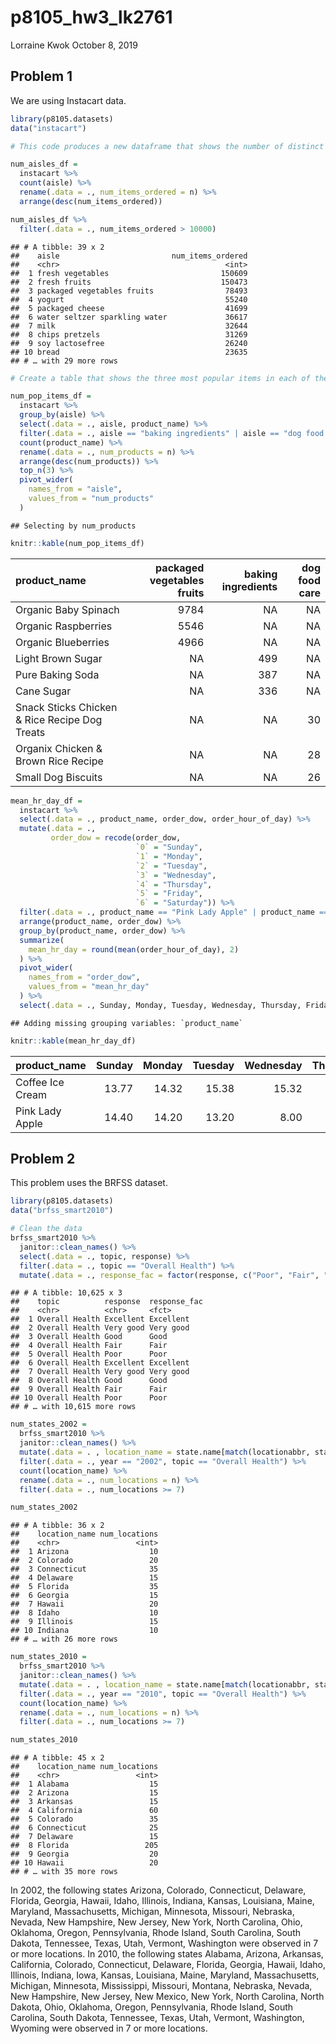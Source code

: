 p8105\_hw3\_lk2761
================
Lorraine Kwok
October 8, 2019

## Problem 1

We are using Instacart data.

``` r
library(p8105.datasets) 
data("instacart")
```

``` r
# This code produces a new dataframe that shows the number of distinct aisles and the number of items ordered from each. 

num_aisles_df = 
  instacart %>%
  count(aisle) %>%
  rename(.data = ., num_items_ordered = n) %>%
  arrange(desc(num_items_ordered))
```

``` r
num_aisles_df %>%
  filter(.data = ., num_items_ordered > 10000)
```

    ## # A tibble: 39 x 2
    ##    aisle                         num_items_ordered
    ##    <chr>                                     <int>
    ##  1 fresh vegetables                         150609
    ##  2 fresh fruits                             150473
    ##  3 packaged vegetables fruits                78493
    ##  4 yogurt                                    55240
    ##  5 packaged cheese                           41699
    ##  6 water seltzer sparkling water             36617
    ##  7 milk                                      32644
    ##  8 chips pretzels                            31269
    ##  9 soy lactosefree                           26240
    ## 10 bread                                     23635
    ## # … with 29 more rows

``` r
# Create a table that shows the three most popular items in each of the aisles: baking ingredients, dog food care and packaged vegetables fruits.

num_pop_items_df =
  instacart %>%
  group_by(aisle) %>%
  select(.data = ., aisle, product_name) %>%
  filter(.data = ., aisle == "baking ingredients" | aisle == "dog food care" | aisle == "packaged vegetables fruits") %>%
  count(product_name) %>%
  rename(.data = ., num_products = n) %>%
  arrange(desc(num_products)) %>%
  top_n(3) %>%
  pivot_wider(
    names_from = "aisle",
    values_from = "num_products"
  ) 
```

    ## Selecting by num_products

``` r
knitr::kable(num_pop_items_df)
```

| product\_name                                 | packaged vegetables fruits | baking ingredients | dog food care |
| :-------------------------------------------- | -------------------------: | -----------------: | ------------: |
| Organic Baby Spinach                          |                       9784 |                 NA |            NA |
| Organic Raspberries                           |                       5546 |                 NA |            NA |
| Organic Blueberries                           |                       4966 |                 NA |            NA |
| Light Brown Sugar                             |                         NA |                499 |            NA |
| Pure Baking Soda                              |                         NA |                387 |            NA |
| Cane Sugar                                    |                         NA |                336 |            NA |
| Snack Sticks Chicken & Rice Recipe Dog Treats |                         NA |                 NA |            30 |
| Organix Chicken & Brown Rice Recipe           |                         NA |                 NA |            28 |
| Small Dog Biscuits                            |                         NA |                 NA |            26 |

``` r
mean_hr_day_df = 
  instacart %>%
  select(.data = ., product_name, order_dow, order_hour_of_day) %>%
  mutate(.data = ., 
         order_dow = recode(order_dow, 
                            `0` = "Sunday",
                            `1` = "Monday",
                            `2` = "Tuesday", 
                            `3` = "Wednesday",
                            `4` = "Thursday", 
                            `5` = "Friday", 
                            `6` = "Saturday")) %>%
  filter(.data = ., product_name == "Pink Lady Apple" | product_name == "Coffee Ice Cream") %>%
  arrange(product_name, order_dow) %>%
  group_by(product_name, order_dow) %>%
  summarize(
    mean_hr_day = round(mean(order_hour_of_day), 2)
  ) %>%
  pivot_wider(
    names_from = "order_dow",
    values_from = "mean_hr_day"
  ) %>%
  select(.data = ., Sunday, Monday, Tuesday, Wednesday, Thursday, Friday, Saturday)
```

    ## Adding missing grouping variables: `product_name`

``` r
knitr::kable(mean_hr_day_df)
```

| product\_name    | Sunday | Monday | Tuesday | Wednesday | Thursday | Friday | Saturday |
| :--------------- | -----: | -----: | ------: | --------: | -------: | -----: | -------: |
| Coffee Ice Cream |  13.77 |  14.32 |   15.38 |     15.32 |    15.22 |  12.26 |    13.83 |
| Pink Lady Apple  |  14.40 |  14.20 |   13.20 |      8.00 |    11.00 |  16.00 |    13.00 |

## Problem 2

This problem uses the BRFSS dataset.

``` r
library(p8105.datasets)
data("brfss_smart2010")

# Clean the data
brfss_smart2010 %>%
  janitor::clean_names() %>%
  select(.data = ., topic, response) %>%
  filter(.data = ., topic == "Overall Health") %>%
  mutate(.data = ., response_fac = factor(response, c("Poor", "Fair", "Good", "Very good", "Excellent")))
```

    ## # A tibble: 10,625 x 3
    ##    topic          response  response_fac
    ##    <chr>          <chr>     <fct>       
    ##  1 Overall Health Excellent Excellent   
    ##  2 Overall Health Very good Very good   
    ##  3 Overall Health Good      Good        
    ##  4 Overall Health Fair      Fair        
    ##  5 Overall Health Poor      Poor        
    ##  6 Overall Health Excellent Excellent   
    ##  7 Overall Health Very good Very good   
    ##  8 Overall Health Good      Good        
    ##  9 Overall Health Fair      Fair        
    ## 10 Overall Health Poor      Poor        
    ## # … with 10,615 more rows

``` r
num_states_2002 = 
  brfss_smart2010 %>%
  janitor::clean_names() %>%
  mutate(.data = . , location_name = state.name[match(locationabbr, state.abb)],) %>%
  filter(.data = ., year == "2002", topic == "Overall Health") %>%
  count(location_name) %>%
  rename(.data = ., num_locations = n) %>%
  filter(.data = ., num_locations >= 7) 

num_states_2002
```

    ## # A tibble: 36 x 2
    ##    location_name num_locations
    ##    <chr>                 <int>
    ##  1 Arizona                  10
    ##  2 Colorado                 20
    ##  3 Connecticut              35
    ##  4 Delaware                 15
    ##  5 Florida                  35
    ##  6 Georgia                  15
    ##  7 Hawaii                   20
    ##  8 Idaho                    10
    ##  9 Illinois                 15
    ## 10 Indiana                  10
    ## # … with 26 more rows

``` r
num_states_2010 = 
  brfss_smart2010 %>%
  janitor::clean_names() %>%
  mutate(.data = . , location_name = state.name[match(locationabbr, state.abb)],) %>%
  filter(.data = ., year == "2010", topic == "Overall Health") %>%
  count(location_name) %>%
  rename(.data = ., num_locations = n) %>%
  filter(.data = ., num_locations >= 7) 

num_states_2010
```

    ## # A tibble: 45 x 2
    ##    location_name num_locations
    ##    <chr>                 <int>
    ##  1 Alabama                  15
    ##  2 Arizona                  15
    ##  3 Arkansas                 15
    ##  4 California               60
    ##  5 Colorado                 35
    ##  6 Connecticut              25
    ##  7 Delaware                 15
    ##  8 Florida                 205
    ##  9 Georgia                  20
    ## 10 Hawaii                   20
    ## # … with 35 more rows

In 2002, the following states Arizona, Colorado, Connecticut, Delaware,
Florida, Georgia, Hawaii, Idaho, Illinois, Indiana, Kansas, Louisiana,
Maine, Maryland, Massachusetts, Michigan, Minnesota, Missouri, Nebraska,
Nevada, New Hampshire, New Jersey, New York, North Carolina, Ohio,
Oklahoma, Oregon, Pennsylvania, Rhode Island, South Carolina, South
Dakota, Tennessee, Texas, Utah, Vermont, Washington were observed in 7
or more locations. In 2010, the following states Alabama, Arizona,
Arkansas, California, Colorado, Connecticut, Delaware, Florida, Georgia,
Hawaii, Idaho, Illinois, Indiana, Iowa, Kansas, Louisiana, Maine,
Maryland, Massachusetts, Michigan, Minnesota, Mississippi, Missouri,
Montana, Nebraska, Nevada, New Hampshire, New Jersey, New Mexico, New
York, North Carolina, North Dakota, Ohio, Oklahoma, Oregon,
Pennsylvania, Rhode Island, South Carolina, South Dakota, Tennessee,
Texas, Utah, Vermont, Washington, Wyoming were observed in 7 or more
locations.

